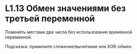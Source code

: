 # L1.13 Обмен значениями без третьей переменной

Поменять местами два числа без использования временной переменной.

Подсказка: примените сложение/вычитание или XOR-обмен.
